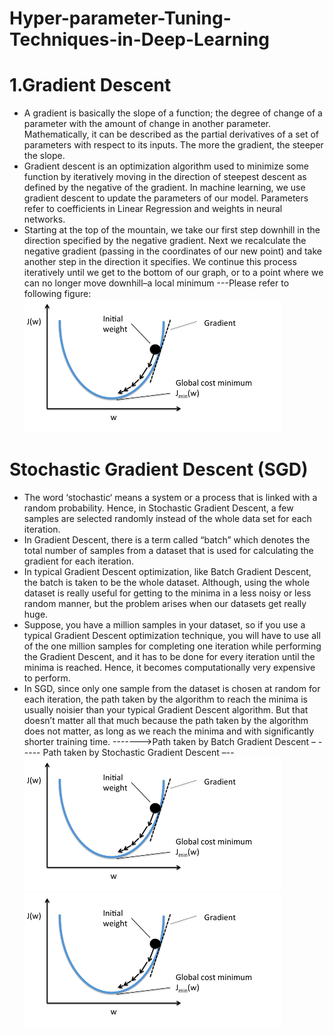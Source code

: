 # Hyper-parameter-Tuning-Techniques-in-Deep-Learning
# 1.Gradient Descent
  * A gradient is basically the slope of a function; the degree of change of a parameter with the amount of change in another parameter. Mathematically, it can be described as the partial derivatives of a set of parameters with respect to its inputs. The more the gradient, the steeper the slope.
  * Gradient descent is an optimization algorithm used to minimize some function by iteratively moving in the direction of steepest descent as defined by the negative of the gradient. In machine learning, we use gradient descent to update the parameters of our model. Parameters refer to coefficients in Linear Regression and weights in neural networks.
  * Starting at the top of the mountain, we take our first step downhill in the direction specified by the negative gradient. Next we recalculate the negative gradient (passing in the coordinates of our new point) and take another step in the direction it specifies. We continue this process iteratively until we get to the bottom of our graph, or to a point where we can no longer move downhill–a local minimum ---Please refer to following figure:
      ![title](gd.png)
 
 # Stochastic Gradient Descent (SGD)
   * The word ‘stochastic‘ means a system or a process that is linked with a random probability. Hence, in Stochastic Gradient Descent, a few samples are selected randomly instead of the whole data set for each iteration.
   * In Gradient Descent, there is a term called “batch” which denotes the total number of samples from a dataset that is used for calculating the gradient for each iteration.
   *  In typical Gradient Descent optimization, like Batch Gradient Descent, the batch is taken to be the whole dataset. Although, using the whole dataset is really useful for getting to the minima in a less noisy or less random manner, but the problem arises when our datasets get really huge.
   * Suppose, you have a million samples in your dataset, so if you use a typical Gradient Descent optimization technique, you will have to use all of the one million samples for completing one iteration while performing the Gradient Descent, and it has to be done for every iteration until the minima is reached. Hence, it becomes computationally very expensive to perform.
   * In SGD, since only one sample from the dataset is chosen at random for each iteration, the path taken by the algorithm to reach the minima is usually noisier than your typical Gradient Descent algorithm. But that doesn’t matter all that much because the path taken by the algorithm does not matter, as long as we reach the minima and with significantly shorter training time.
   ------->Path taken by Batch Gradient Descent – -                        ---- Path taken by Stochastic Gradient Descent –--
           ![title](gd.png)                                                        ![title](gd.png)  
  
